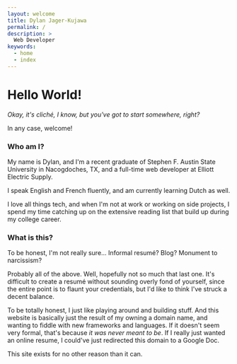 ```yaml
---
layout: welcome
title: Dylan Jager-Kujawa
permalink: /
description: >
  Web Developer
keywords:
  - home
  - index
---
```


# Hello World!

*Okay, it's cliché, I know, but you've got to start somewhere, right?*

In any case, welcome!

### Who am I?

My name is Dylan, and I'm a recent graduate of Stephen F. Austin State University in Nacogdoches, TX, and a full-time web developer at Elliott Electric Supply.

I speak English and French fluently, and am currently learning Dutch as well.

I love all things tech, and when I'm not at work or working on side projects, I spend my time catching up on the extensive reading list that build up during my college career.

### What is this?

To be honest, I'm not really sure... Informal resumé? Blog? Monument to narcissism?

Probably all of the above. Well, hopefully not so much that last one. It's difficult to create a resumé without sounding overly fond of yourself, since the entire point is to flaunt your credentials, but I'd like to think I've struck a decent balance.

To be totally honest, I just like playing around and building stuff. And this website is basically just the result of my owning a domain name, and wanting to fiddle with new frameworks and languages. If it doesn't seem very formal, that's because *it was never meant to be*. If I really just wanted an online resume, I could've just redirected this domain to a Google Doc.

This site exists for no other reason than it can.
